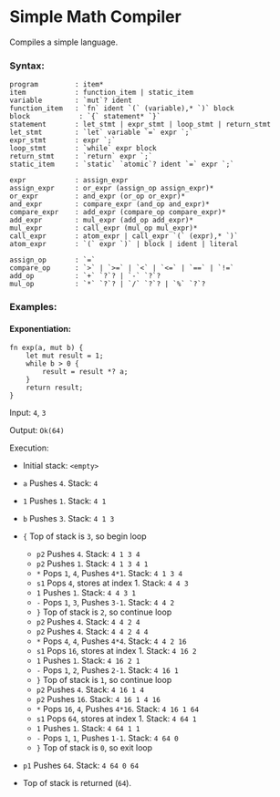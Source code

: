 # Simple Math Compiler

Compiles a simple language.


### Syntax:

```
program         : item*
item            : function_item | static_item
variable        : `mut`? ident
function_item   : `fn` ident `(` (variable),* `)` block
block            : `{` statement* `}`
statement       : let_stmt | expr_stmt | loop_stmt | return_stmt
let_stmt        : `let` variable `=` expr `;`
expr_stmt       : expr `;`
loop_stmt       : `while` expr block
return_stmt     : `return` expr `;`
static_item     : `static` `atomic`? ident `=` expr `;`

expr            : assign_expr
assign_expr     : or_expr (assign_op assign_expr)*
or_expr         : and_expr (or_op or_expr)*
and_expr        : compare_expr (and_op and_expr)*
compare_expr    : add_expr (compare_op compare_expr)*
add_expr        : mul_expr (add_op add_expr)*
mul_expr        : call_expr (mul_op mul_expr)*
call_expr       : atom_expr | call_expr `(` (expr),* `)`
atom_expr       : `(` expr `)` | block | ident | literal

assign_op       : `=`
compare_op      : `>` | `>=` | `<` | `<=` | `==` | `!=`
add_op          : `+` `?`? | `-` `?`?
mul_op          : `*` `?`? | `/` `?`? | `%` `?`?
```


### Examples:

#### Exponentiation:

```  
fn exp(a, mut b) {
	let mut result = 1;
	while b > 0 {
		result = result *? a;
	}
	return result;
}
```

Input: `4`, `3`

Output: `Ok(64)`

Execution:

* Initial stack: `<empty>`

* `a` Pushes `4`. Stack: `4`
* `1` Pushes `1`. Stack: `4 1`
* `b` Pushes `3`. Stack: `4 1 3`
* `{` Top of stack is `3`, so begin loop
	- `p2` Pushes `4`. Stack: `4 1 3 4`
	- `p2` Pushes `1`. Stack: `4 1 3 4 1`
	- `*` Pops `1`, `4`, Pushes `4*1`. Stack: `4 1 3 4`
	- `s1` Pops `4`, stores at index 1. Stack: `4 4 3`
	- `1` Pushes `1`. Stack: `4 4 3 1`
	- `-` Pops `1`, `3`, Pushes `3-1`. Stack: `4 4 2`
	- `}` Top of stack is `2`, so continue loop
	- `p2` Pushes `4`. Stack: `4 4 2 4`
	- `p2` Pushes `4`. Stack: `4 4 2 4 4`
	- `*` Pops `4`, `4`, Pushes `4*4`. Stack: `4 4 2 16`
	- `s1` Pops `16`, stores at index 1. Stack: `4 16 2`
	- `1` Pushes `1`. Stack: `4 16 2 1`
	- `-` Pops `1`, `2`, Pushes `2-1`. Stack: `4 16 1`
	- `}` Top of stack is `1`, so continue loop
	- `p2` Pushes `4`. Stack: `4 16 1 4`
	- `p2` Pushes `16`. Stack: `4 16 1 4 16`
	- `*` Pops `16`, `4`, Pushes `4*16`. Stack: `4 16 1 64`
	- `s1` Pops `64`, stores at index 1. Stack: `4 64 1`
	- `1` Pushes `1`. Stack: `4 64 1 1`
	- `-` Pops `1`, `1`, Pushes `1-1`. Stack: `4 64 0`
	- `}` Top of stack is `0`, so exit loop
* `p1` Pushes `64`. Stack: `4 64 0 64`
* Top of stack is returned (`64`).